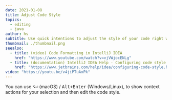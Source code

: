 ```yaml
---
date: 2021-01-08
title: Adjust Code Style
topics:
  - editing
  - java
author: hs
subtitle: Use quick intentions to adjust the style of your code right where your cursor is.
thumbnail: ./thumbnail.png
seealso:
  - title: (video) Code Formatting in IntelliJ IDEA
    href: "https://www.youtube.com/watch?v=vjVWjocENLg"
  - title: (documentation) IntelliJ IDEA Help - Configuring code style
    href: "https://www.jetbrains.com/help/idea/configuring-code-style.html"
video: "https://youtu.be/v4jiPTuAxPk"
---
```


You can use <kbd>⌥⏎</kbd> (macOS) / <kbd>Alt+Enter</kbd> (Windows/Linux), to show context actions for your selection and then edit the code style.
